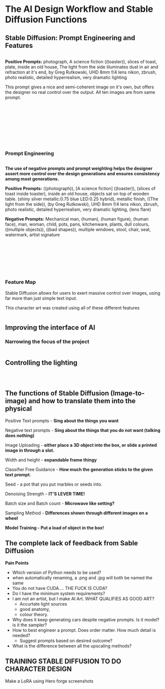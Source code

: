 # The AI Design Workflow and Stable Diffusion Functions

## Stable Diffusion: Prompt Engineering and Features

<figure><img src=".gitbook/assets/01886-1309209920-photograph, A science fiction ((toaster)), slices of toast, plate, inside an old house, The light from the side illuminates dust.png" alt=""><figcaption></figcaption></figure>

**Positive Prompts:** photograph, A science fiction ((toaster)), slices of toast, plate, inside an old house, The light from the side illuminates dust in air and refraction at it's end, by Greg Rutkowski, UHD 8mm f/4 lens nikon, zbrush, photo realistic, detailed hyperrealism, very dramatic lighting

This prompt gives a nice and semi-coherent image on it's own, but offers the designer no real control over the output. All ten images are from same prompt.&#x20;

<div>

<figure><img src=".gitbook/assets/01886-1309209920-photograph, A science fiction ((toaster)), slices of toast, plate, inside an old house, The light from the side illuminates dust (1).png" alt=""><figcaption></figcaption></figure>

 

<figure><img src=".gitbook/assets/01887-1309209921-photograph, A science fiction ((toaster)), slices of toast, plate, inside an old house, The light from the side illuminates dust.png" alt=""><figcaption></figcaption></figure>

 

<figure><img src=".gitbook/assets/01888-1309209922-photograph, A science fiction ((toaster)), slices of toast, plate, inside an old house, The light from the side illuminates dust.png" alt=""><figcaption></figcaption></figure>

 

<figure><img src=".gitbook/assets/01889-1309209923-photograph, A science fiction ((toaster)), slices of toast, plate, inside an old house, The light from the side illuminates dust.png" alt=""><figcaption></figcaption></figure>

 

<figure><img src=".gitbook/assets/01890-1309209924-photograph, A science fiction ((toaster)), slices of toast, plate, inside an old house, The light from the side illuminates dust.png" alt=""><figcaption></figcaption></figure>

 

<figure><img src=".gitbook/assets/01891-1309209925-photograph, A science fiction ((toaster)), slices of toast, plate, inside an old house, The light from the side illuminates dust.png" alt=""><figcaption></figcaption></figure>

 

<figure><img src=".gitbook/assets/01892-1309209926-photograph, A science fiction ((toaster)), slices of toast, plate, inside an old house, The light from the side illuminates dust.png" alt=""><figcaption></figcaption></figure>

 

<figure><img src=".gitbook/assets/01893-1309209927-photograph, A science fiction ((toaster)), slices of toast, plate, inside an old house, The light from the side illuminates dust.png" alt=""><figcaption></figcaption></figure>

 

<figure><img src=".gitbook/assets/01894-1309209928-photograph, A science fiction ((toaster)), slices of toast, plate, inside an old house, The light from the side illuminates dust.png" alt=""><figcaption></figcaption></figure>

 

<figure><img src=".gitbook/assets/01895-1309209929-photograph, A science fiction ((toaster)), slices of toast, plate, inside an old house, The light from the side illuminates dust.png" alt=""><figcaption></figcaption></figure>

</div>

### Prompt Engineering

<figure><img src=".gitbook/assets/01930-1016093786-((photograph)),  [A science fiction] ((toaster)), (slices of toast inside toaster),  inside an old house,  objects sat on top of.png" alt=""><figcaption></figcaption></figure>

**The use of negative prompts and prompt weighting helps the designer assert more control over the design generations and ensures consistency among most generations.**&#x20;

**Positive Prompts:** ((photograph)), \[A science fiction] ((toaster)), (slices of toast inside toaster), inside an old house, objects sat on top of wooden table. (shiny silver metallic:0.75 blue LED:0.25 hybrid), metallic finish, ((The light from the side)), (by Greg Rutkowski), UHD 8mm f/4 lens nikon, zbrush, photo realistic, detailed hyperrealism, very dramatic lighting, (lens flare)

**Negative Prompts:** Mechanical man, (human), (human figure), (human face), man, woman, child, pots, pans, kitchenware, plants, dull colours, ((multiple objects)), ((bad shapes)), multiple windows, stool, chair, seat, watermark, artist signature

<div>

<figure><img src=".gitbook/assets/01932-1016093788-((photograph)),  [A science fiction] ((toaster)), (slices of toast inside toaster),  inside an old house,  objects sat on top of.png" alt=""><figcaption></figcaption></figure>

 

<figure><img src=".gitbook/assets/01933-1016093789-((photograph)),  [A science fiction] ((toaster)), (slices of toast inside toaster),  inside an old house,  objects sat on top of.png" alt=""><figcaption></figcaption></figure>

 

<figure><img src=".gitbook/assets/01934-1016093790-((photograph)),  [A science fiction] ((toaster)), (slices of toast inside toaster),  inside an old house,  objects sat on top of.png" alt=""><figcaption></figcaption></figure>

 

<figure><img src=".gitbook/assets/01935-1016093791-((photograph)),  [A science fiction] ((toaster)), (slices of toast inside toaster),  inside an old house,  objects sat on top of.png" alt=""><figcaption></figcaption></figure>

 

<figure><img src=".gitbook/assets/01936-1016093792-((photograph)),  [A science fiction] ((toaster)), (slices of toast inside toaster),  inside an old house,  objects sat on top of.png" alt=""><figcaption></figcaption></figure>

 

<figure><img src=".gitbook/assets/01937-1016093793-((photograph)),  [A science fiction] ((toaster)), (slices of toast inside toaster),  inside an old house,  objects sat on top of.png" alt=""><figcaption></figcaption></figure>

 

<figure><img src=".gitbook/assets/01938-1016093794-((photograph)),  [A science fiction] ((toaster)), (slices of toast inside toaster),  inside an old house,  objects sat on top of.png" alt=""><figcaption></figcaption></figure>

 

<figure><img src=".gitbook/assets/01939-1016093795-((photograph)),  [A science fiction] ((toaster)), (slices of toast inside toaster),  inside an old house,  objects sat on top of.png" alt=""><figcaption></figcaption></figure>

</div>

### Feature Map

Stable Diffusion allows for users to exert massive control over images, using far more than just simple text input.&#x20;

This character art was created using all of these different features

<figure><img src=".gitbook/assets/CHart1.png" alt=""><figcaption></figcaption></figure>

## Improving  the interface of AI

### Narrowing the focus of the project

<figure><img src=".gitbook/assets/Chart2 (1).png" alt=""><figcaption></figcaption></figure>

## Controlling the lighting

<div>

<figure><img src=".gitbook/assets/00025-3934797527.png" alt=""><figcaption></figcaption></figure>

 

<figure><img src=".gitbook/assets/00895-3246028205-Masterpiece, best quality, , cartoon, short hair, purple hair, brown hair, (upper body), looking at viewer, cinematic lighting,.png" alt=""><figcaption></figcaption></figure>

</div>

<figure><img src=".gitbook/assets/00208-3246028205-Masterpiece, best quality, , cartoon, purple hair, brown hair, ((upper body)), looking at viewer, cinematic lighting, (blush), (.png" alt=""><figcaption></figcaption></figure>

## The functions of Stable Diffusion (Image-to-image) and how to translate them into the physical

Positive Text prompts - **Sing about the things you want**

Negative text prompts - **Sing about the things that you do not want (talking does nothing)**

Image Uploading - **either place a 3D object into the box, or slide a printed image in through a slot.**&#x20;

Width and height - **expandable frame thingy**

Classifier Free Guidance - **How much the generation sticks to the given text prompt.**

Seed - a pot that you put marbles or seeds into.&#x20;

Denoising Strength - **IT'S LEVER TIME!**

Batch size and Batch count - **Microwave like setting?**

Sampling Method - **Differences shown through different images on a wheel**

**Model Training - Put a load of object in the box!**&#x20;

## **The complete lack of feedback from Sable Diffusion**

**Pain Points**&#x20;

* Which version of Python needs to be used?&#x20;
* when automatically renaming, a .png and .jpg will both be named the same
* You do not have CUDA.... THE FUCK IS CUDA?&#x20;
* Do I have the minimum system requirements?&#x20;
* I am not an artist, but I make AI Art. WHAT QUALIFIES AS GOOD ART?&#x20;
  * Accurtate light sources
  * good anatomy,
  * colour theory.&#x20;
* Why does it keep generating cars despite negative prompts. Is it model? is it the sampler?&#x20;
* How to best engineer a prompt. Does order matter. How much detail is needed?&#x20;
  * Suggest prompts based on desired outcome?
* What is the difference between all the upscaling methods?&#x20;



## TRAINING STABLE DIFFUSION TO DO CHARACTER DESIGN

Make a LoRA using Hero forge screenshots&#x20;





